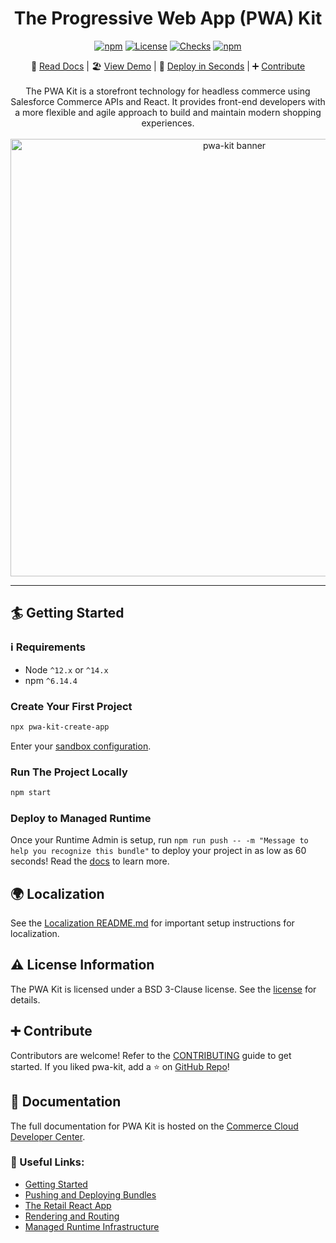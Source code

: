 <div align="center">

  <h1>The Progressive Web App (PWA) Kit</h1>

[![npm](https://img.shields.io/npm/v/pwa-kit-react-sdk.svg)](https://www.npmjs.com/package/pwa-kit-react-sdk)
[![License](https://img.shields.io/github/license/SalesforceCommerceCloud/pwa-kit.svg)](https://github.com/SalesforceCommerceCloud/pwa-kit/blob/master/LICENSE)
[![Checks](https://img.shields.io/github/checks-status/SalesforceCommerceCloud/pwa-kit/develop.svg)](https://github.com/SalesforceCommerceCloud/pwa-kit)
[![npm](https://img.shields.io/npm/dm/pwa-kit-react-sdk.svg)](https://www.npmjs.com/package/pwa-kit-react-sdk)

</div>

<div align="center">

📖 [Read Docs](https://sfdc.co/pwa-kit) |
🏖️ [View Demo](https://pwa-kit.mobify-storefront.com/) |
🚀 [Deploy in Seconds](https://runtime.commercecloud.com/) |
➕ [Contribute](https://github.com/SalesforceCommerceCloud/pwa-kit/blob/develop/CONTRIBUTING.md)
<br/><br/>
The PWA Kit is a storefront technology for headless commerce using Salesforce Commerce APIs and React. It provides front-end developers with a more flexible and agile approach to build and maintain modern shopping experiences.
<br/><br/>
<img alt="pwa-kit banner" src="https://pwa-kit.mobify-storefront.com/mobify/bundle/62/static/img/hero.png" style="width: 700px; height:auto;">

</div>

---

## 🏄 Getting Started

### ℹ️ Requirements

- Node `^12.x` or `^14.x`
- npm `^6.14.4`

### Create Your First Project

```bash
npx pwa-kit-create-app
```

Enter your [sandbox configuration](https://developer.salesforce.com/docs/commerce/pwa-kit-managed-runtime/guide/getting-started.html#new-project).

### Run The Project Locally

```bash
npm start
```

### Deploy to Managed Runtime

Once your Runtime Admin is setup, run `npm run push -- -m "Message to help you recognize this bundle"` to deploy your project in as low as 60 seconds! Read the [docs](https://developer.salesforce.com/docs/commerce/pwa-kit-managed-runtime/guide/pushing-and-deploying-bundles.html) to learn more.

## 🌍 Localization

See the [Localization README.md](./packages/pwa/app/translations/README.md) for important setup instructions for localization.

## ⚠️ License Information

The PWA Kit is licensed under a BSD 3-Clause license. See the [license](./LICENSE) for details.

## ➕ Contribute

Contributors are welcome! Refer to the [CONTRIBUTING](https://github.com/SalesforceCommerceCloud/pwa-kit/blob/develop/CONTRIBUTING.md) guide to get started. If you liked pwa-kit, add a ⭐ on [GitHub Repo](https://github.com/SalesforceCommerceCloud/pwa-kit/)!

## 📖 Documentation

The full documentation for PWA Kit is hosted on the [Commerce Cloud Developer Center](https://developer.commercecloud.com/s/article/PWA-Kit).

### 🔖 Useful Links:

- [Getting Started](https://developer.commercecloud.com/s/article/Getting-Started-with-PWA-Kit)
- [Pushing and Deploying Bundles](https://developer.commercecloud.com/s/article/Pushing-and-Deploying-Bundles)
- [The Retail React App](https://developer.commercecloud.com/s/article/The-Retail-React-App)
- [Rendering and Routing](https://developer.commercecloud.com/s/article/Rendering-and-Routing)
- [Managed Runtime Infrastructure](https://developer.commercecloud.com/s/article/Managed-Runtime-Infrastructure)

